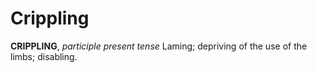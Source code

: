 # Crippling

**CRIPPLING**, _participle present tense_ Laming; depriving of the use of the limbs; disabling.